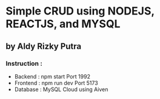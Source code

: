# Simple CRUD using NODEJS, REACTJS, and MYSQL
## by Aldy Rizky Putra
### Instruction :
- Backend : npm start
Port 1992
- Frontend : npm run dev
Port 5173
- Database : MySQL Cloud using Aiven
